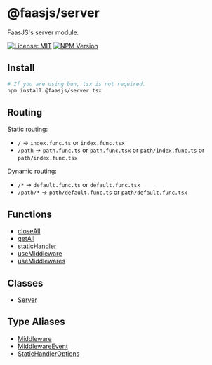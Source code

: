 # @faasjs/server

FaasJS's server module.

[![License: MIT](https://img.shields.io/npm/l/@faasjs/server.svg)](https://github.com/faasjs/faasjs/blob/main/packages/server/LICENSE)
[![NPM Version](https://img.shields.io/npm/v/@faasjs/server.svg)](https://www.npmjs.com/package/@faasjs/server)

## Install

```sh
# If you are using bun, tsx is not required.
npm install @faasjs/server tsx
```

## Routing

Static routing:

- `/` -> `index.func.ts` or `index.func.tsx`
- `/path` -> `path.func.ts` or `path.func.tsx` or `path/index.func.ts` or `path/index.func.tsx`

Dynamic routing:

- `/*` -> `default.func.ts` or `default.func.tsx`
- `/path/*` -> `path/default.func.ts` or `path/default.func.tsx`

## Functions

- [closeAll](functions/closeAll.md)
- [getAll](functions/getAll.md)
- [staticHandler](functions/staticHandler.md)
- [useMiddleware](functions/useMiddleware.md)
- [useMiddlewares](functions/useMiddlewares.md)

## Classes

- [Server](classes/Server.md)

## Type Aliases

- [Middleware](type-aliases/Middleware.md)
- [MiddlewareEvent](type-aliases/MiddlewareEvent.md)
- [StaticHandlerOptions](type-aliases/StaticHandlerOptions.md)

